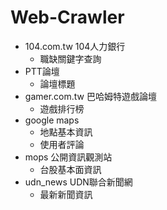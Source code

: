 # Web-Crawler
* 104.com.tw 104人力銀行
  * 職缺關鍵字查詢
* PTT論壇
  * 論壇標題
* gamer.com.tw 巴哈姆特遊戲論壇
  * 遊戲排行榜
* google maps
  * 地點基本資訊
  * 使用者評論
* mops 公開資訊觀測站
  * 台股基本面資訊
* udn_news UDN聯合新聞網
  * 最新新聞資訊
